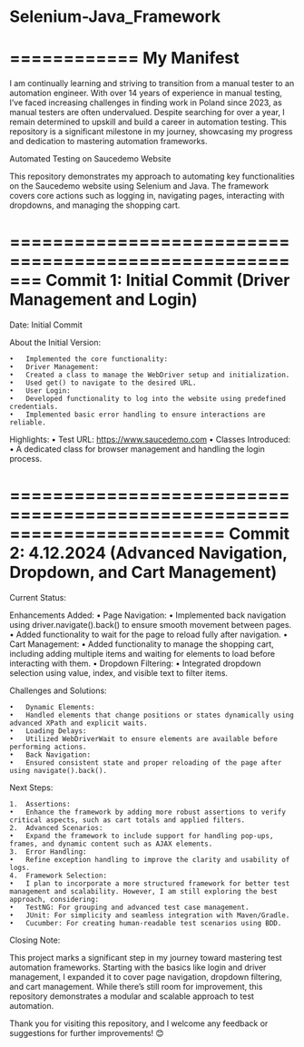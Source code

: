 

Selenium-Java_Framework
========================

============
My Manifest
============

I am continually learning and striving to transition from a manual tester to an automation engineer. With over 14 years of experience in manual testing, I’ve faced increasing challenges in finding work in Poland since 2023, as manual testers are often undervalued. Despite searching for over a year, I remain determined to upskill and build a career in automation testing. This repository is a significant milestone in my journey, showcasing my progress and dedication to mastering automation frameworks.

Automated Testing on Saucedemo Website

This repository demonstrates my approach to automating key functionalities on the Saucedemo website using Selenium and Java. The framework covers core actions such as logging in, navigating pages, interacting with dropdowns, and managing the shopping cart.




=======================================================
Commit 1: Initial Commit (Driver Management and Login)
=======================================================

Date: Initial Commit

About the Initial Version:

	•	Implemented the core functionality:
	•	Driver Management:
	•	Created a class to manage the WebDriver setup and initialization.
	•	Used get() to navigate to the desired URL.
	•	User Login:
	•	Developed functionality to log into the website using predefined credentials.
	•	Implemented basic error handling to ensure interactions are reliable.

Highlights:
	•	Test URL: https://www.saucedemo.com
	•	Classes Introduced:
	•	A dedicated class for browser management and handling the login process.





========================================================================
Commit 2: 4.12.2024 (Advanced Navigation, Dropdown, and Cart Management)
========================================================================

Current Status:

Enhancements Added:
	•	Page Navigation:
	•	Implemented back navigation using driver.navigate().back() to ensure smooth movement between pages.
	•	Added functionality to wait for the page to reload fully after navigation.
	•	Cart Management:
	•	Added functionality to manage the shopping cart, including adding multiple items and waiting for elements to load before interacting with them.
	•	Dropdown Filtering:
	•	Integrated dropdown selection using value, index, and visible text to filter items.

Challenges and Solutions:

	•	Dynamic Elements:
	•	Handled elements that change positions or states dynamically using advanced XPath and explicit waits.
	•	Loading Delays:
	•	Utilized WebDriverWait to ensure elements are available before performing actions.
	•	Back Navigation:
	•	Ensured consistent state and proper reloading of the page after using navigate().back().

Next Steps:

	1.	Assertions:
	•	Enhance the framework by adding more robust assertions to verify critical aspects, such as cart totals and applied filters.
	2.	Advanced Scenarios:
	•	Expand the framework to include support for handling pop-ups, frames, and dynamic content such as AJAX elements.
	3.	Error Handling:
	•	Refine exception handling to improve the clarity and usability of logs.
	4.	Framework Selection:
	•	I plan to incorporate a more structured framework for better test management and scalability. However, I am still exploring the best approach, considering:
	•	TestNG: For grouping and advanced test case management.
	•	JUnit: For simplicity and seamless integration with Maven/Gradle.
	•	Cucumber: For creating human-readable test scenarios using BDD.

Closing Note:

This project marks a significant step in my journey toward mastering test automation frameworks. Starting with the basics like login and driver management, I expanded it to cover page navigation, dropdown filtering, and cart management. While there’s still room for improvement, this repository demonstrates a modular and scalable approach to test automation.

Thank you for visiting this repository, and I welcome any feedback or suggestions for further improvements! 😊

